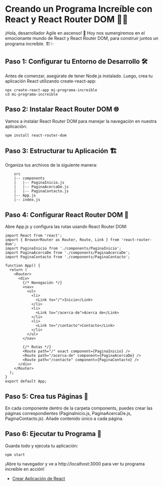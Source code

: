 # Creando un Programa Increíble con React y React Router DOM 🚀🌐
¡Hola, desarrollador Agile en ascenso! 👋 Hoy nos sumergiremos en el emocionante mundo de React y React Router DOM, para construir juntos un programa increíble. 🏗️✨

## Paso 1: Configurar tu Entorno de Desarrollo 🛠️
Antes de comenzar, asegúrate de tener Node.js instalado. Luego, crea tu aplicación React utilizando create-react-app:
``` 
npx create-react-app mi-programa-increible
cd mi-programa-increible
``` 
## Paso 2: Instalar React Router DOM 🌐
Vamos a instalar React Router DOM para manejar la navegación en nuestra aplicación:
``` 
npm install react-router-dom
``` 
 ## Paso 3: Estructurar tu Aplicación 🏗️
Organiza tus archivos de la siguiente manera:
``` 
    src
    |-- components
    |   |-- PaginaInicio.js
    |   |-- PaginaAcercaDe.js
    |   |-- PaginaContacto.js    
    |-- App.js
    |-- index.js
``` 
 ## Paso 4: Configurar React Router DOM 🚪
Abre App.js y configura las rutas usando React Router DOM:
``` 
import React from 'react';
import { BrowserRouter as Router, Route, Link } from 'react-router-dom';
import PaginaInicio from './components/PaginaInicio';
import PaginaAcercaDe from './components/PaginaAcercaDe';
import PaginaContacto from './components/PaginaContacto';

function App() {
  return (
    <Router>
      <div>
        {/* Navegación */}
        <nav>
          <ul>
            <li>
              <Link to="/">Inicio</Link>
            </li>
            <li>
              <Link to="/acerca-de">Acerca de</Link>
            </li>
            <li>
              <Link to="/contacto">Contacto</Link>
            </li>
          </ul>
        </nav>

        {/* Rutas */}
        <Route path="/" exact component={PaginaInicio} />
        <Route path="/acerca-de" component={PaginaAcercaDe} />
        <Route path="/contacto" component={PaginaContacto} />
      </div>
    </Router>
  );
}
export default App;
``` 
 ## Paso 5: Crea tus Páginas 📄
En cada componente dentro de la carpeta components, puedes crear las páginas correspondientes (PaginaInicio.js, PaginaAcercaDe.js, PaginaContacto.js). Añade contenido único a cada página.

 ## Paso 6: Ejecutar tu Programa 🚀
Guarda todo y ejecuta tu aplicación:
``` 
npm start
``` 
¡Abre tu navegador y ve a http://localhost:3000 para ver tu programa increíble en acción!

- [Crear Aplicación de React](https://create-react-app.dev/docs/getting-started)